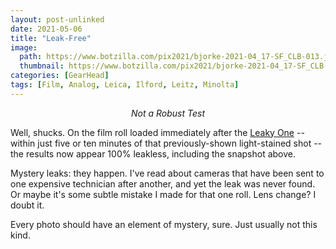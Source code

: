 ```yaml
---
layout: post-unlinked
date: 2021-05-06
title: "Leak-Free"
image:
  path: https://www.botzilla.com/pix2021/bjorke-2021-04_17-SF_CLB-013.jpg
  thumbnail: https://www.botzilla.com/pix2021/bjorke-2021-04_17-SF_CLB-013.jpg
categories: [GearHead]
tags: [Film, Analog, Leica, Ilford, Leitz, Minolta]
---
```


<center><i>Not a Robust Test</i></center>

Well, shucks. On the film roll loaded immediately after the <a href="{{ site.baseurl }}{% post_url 2021-04-29-Leak %}">Leaky One</a> -- within just five or ten minutes of that previously-shown light-stained shot -- the results now appear 100% leakless, including the snapshot above.

Mystery leaks: they happen. I've read about cameras that have been sent to one expensive technician after another, and yet the leak was never found. Or maybe it's some subtle mistake I made for that one roll. Lens change? I doubt it.

Every photo should have an element of mystery, sure. Just usually not this kind.
